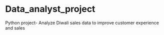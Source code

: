 # Data_analyst_project

Python project- Analyze Diwali sales data to improve customer experience and sales
